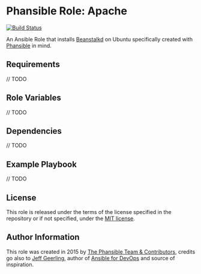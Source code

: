 # Phansible Role: Apache

[![Build Status](https://travis-ci.org/phansible/role-beanstalkd.svg?branch=master)](https://travis-ci.org/phansible/role-beanstalkd)

An Ansible Role that installs [Beanstalkd](http://kr.github.io/beanstalkd/) on Ubuntu specifically created with [Phansible](http://phansible.com/) in mind.

## Requirements

// TODO

## Role Variables

// TODO

## Dependencies

// TODO

## Example Playbook

// TODO

## License

This role is released under the terms of the license specified in the repository or if not specified, under the [MIT license](https://raw.githubusercontent.com/phansible/role-beanstalkd/master/LICENSE).

## Author Information

This role was created in 2015 by [The Phansible Team & Contributors](https://github.com/phansible/role-beanstalkd/graphs/contributors), credits go also to [Jeff Geerling](http://jeffgeerling.com/), author of [Ansible for DevOps](http://ansiblefordevops.com/) and source of inspiration.
